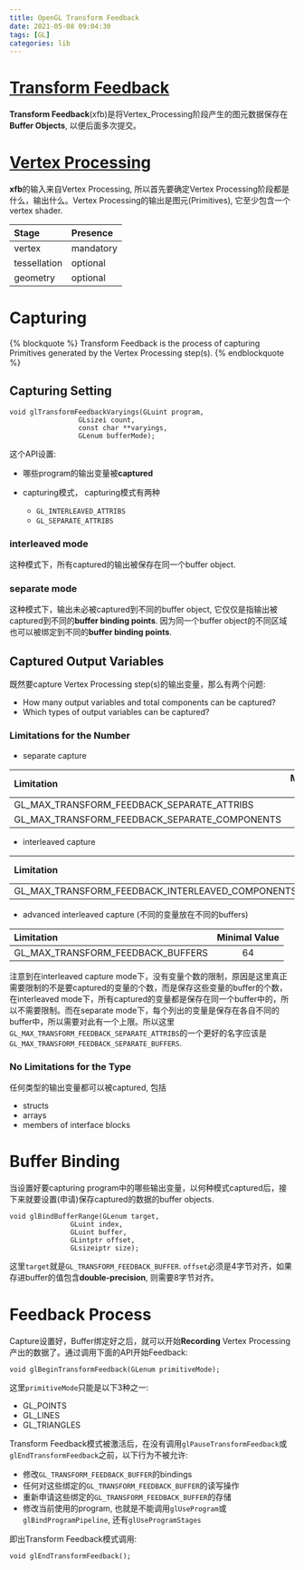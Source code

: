 ```yaml
---
title: OpenGL Transform Feedback
date: 2021-05-08 09:04:30
tags: [GL]
categories: lib
---
```


# [Transform Feedback](https://www.khronos.org/opengl/wiki/Transform_Feedback)
**Transform Feedback**(xfb)是将Vertex_Processing阶段产生的图元数据保存在**Buffer Objects**, 以便后面多次提交。

<!--more-->

# [Vertex Processing](https://www.khronos.org/opengl/wiki/Vertex_Processing)
**xfb**的输入来自Vertex Processing, 所以首先要确定Vertex Processing阶段都是什么，输出什么。Vertex Processing的输出是图元(Primitives), 它至少包含一个vertex shader.

| Stage        | Presence       |
|:-------------|:---------------|
| vertex       | mandatory      |
| tessellation | optional       |
| geometry     | optional       |

# Capturing
{% blockquote %}
Transform Feedback is the process of capturing Primitives generated by the Vertex Processing step(s).
{% endblockquote %}

## Capturing Setting
```
void glTransformFeedbackVaryings(GLuint program,
				 GLsizei count,
				 const char **varyings,
				 GLenum bufferMode);
```

这个API设置:
- 哪些program的输出变量被**captured**
- capturing模式， capturing模式有两种

    - `GL_INTERLEAVED_ATTRIBS`
    - `GL_SEPARATE_ATTRIBS`

### interleaved mode
这种模式下，所有captured的输出被保存在同一个buffer object.

### separate mode
这种模式下，输出未必被captured到不同的buffer object, 它仅仅是指输出被captured到不同的**buffer binding points**. 因为同一个buffer object的不同区域也可以被绑定到不同的**buffer binding points**.

## Captured Output Variables
既然要capture Vertex Processing step(s)的输出变量，那么有两个问题:
- How many output variables and total components can be captured?
- Which types of output variables can be captured?

### Limitations for the Number
- separate capture

| Limitation                                       | Minimal Value |
|:-------------------------------------------------|:-------------:|
| GL_MAX_TRANSFORM_FEEDBACK_SEPARATE_ATTRIBS       | 4             |
| GL_MAX_TRANSFORM_FEEDBACK_SEPARATE_COMPONENTS    | 4             |

- interleaved capture

| Limitation                                       | Minimal Value |
|:-------------------------------------------------|:-------------:|
| GL_MAX_TRANSFORM_FEEDBACK_INTERLEAVED_COMPONENTS | 64            |

- advanced interleaved capture (不同的变量放在不同的buffers)

| Limitation                                       | Minimal Value |
|:-------------------------------------------------|:-------------:|
| GL_MAX_TRANSFORM_FEEDBACK_BUFFERS                | 64            |

注意到在interleaved capture mode下，没有变量个数的限制，原因是这里真正需要限制的不是要captured的变量的个数，而是保存这些变量的buffer的个数，在interleaved mode下，所有captured的变量都是保存在同一个buffer中的，所以不需要限制。而在separate mode下，每个列出的变量是保存在各自不同的buffer中，所以需要对此有一个上限。所以这里`GL_MAX_TRANSFORM_FEEDBACK_SEPARATE_ATTRIBS`的一个更好的名字应该是`GL_MAX_TRANSFORM_FEEDBACK_SEPARATE_BUFFERS`.

### No Limitations for the Type 
任何类型的输出变量都可以被captured, 包括
- structs
- arrays
- members of interface blocks

# Buffer Binding
当设置好要capturing program中的哪些输出变量，以何种模式captured后，接下来就要设置(申请)保存captured的数据的buffer objects.

```
void glBindBufferRange(GLenum target,
		       GLuint index,
		       GLuint buffer,
		       GLintptr offset,
		       GLsizeiptr size);
```

这里`target`就是`GL_TRANSFORM_FEEDBACK_BUFFER`. `offset`必须是4字节对齐，如果存进buffer的值包含**double-precision**, 则需要8字节对齐。

# Feedback Process
Capture设置好，Buffer绑定好之后，就可以开始**Recording** Vertex Processing产出的数据了。通过调用下面的API开始Feedback:
```
void glBeginTransformFeedback(GLenum primitiveMode);
```

这里`primitiveMode`只能是以下3种之一:
- GL_POINTS
- GL_LINES
- GL_TRIANGLES

Transform Feedback模式被激活后，在没有调用`glPauseTransformFeedback`或`glEndTransformFeedback`之前，以下行为不被允许:
- 修改`GL_TRANSFORM_FEEDBACK_BUFFER`的bindings
- 任何对这些绑定的`GL_TRANSFORM_FEEDBACK_BUFFER`的读写操作
- 重新申请这些绑定的`GL_TRANSFORM_FEEDBACK_BUFFER`的存储
- 修改当前使用的program, 也就是不能调用`glUseProgram`或`glBindProgramPipeline`, 还有`glUseProgramStages`

即出Transform Feedback模式调用:
```
void glEndTransformFeedback();
```

